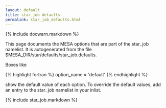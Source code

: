 ```yaml
---
layout: default
title: star_job defaults
permalink: star_job_defaults.html
---
```


{% include docwarn.markdown %}

This page documents the MESA options that are part of the star\_job
namelist.  It is autogenerated from the file
$MESA\_DIR/star/defaults/star\_job.defaults.

Boxes like

{% highlight fortran %}
option_name = 'default'
{% endhighlight %}

show the default value of each option.  To override the default
values, add an entry to the star_job namelist in your inlist.

<div id="toc-container"></div>

{% include star_job.markdown %}

